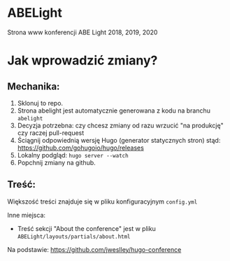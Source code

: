 # ABELight
Strona www konferencji ABE Light 2018, 2019, 2020

# Jak wprowadzić zmiany?

## Mechanika:

   1. Sklonuj to repo.
   2. Strona abelight jest automatycznie generowana z kodu na branchu `abelight`
   3. Decyzja potrzebna: czy chcesz zmiany od razu wrzucić "na produkcję" czy raczej pull-request
   4. Ściągnij odpowiednią wersję Hugo (generator statycznych stron) stąd: https://github.com/gohugoio/hugo/releases
   5. Lokalny podgląd: `hugo server --watch`
   6. Popchnij zmiany na github.

## Treść:

Większość treści znajduje się w pliku konfiguracyjnym `config.yml`

Inne miejsca:

  * Treść sekcji "About the conference" jest w pliku `ABELight/layouts/partials/about.html`

Na podstawie:
https://github.com/jweslley/hugo-conference
